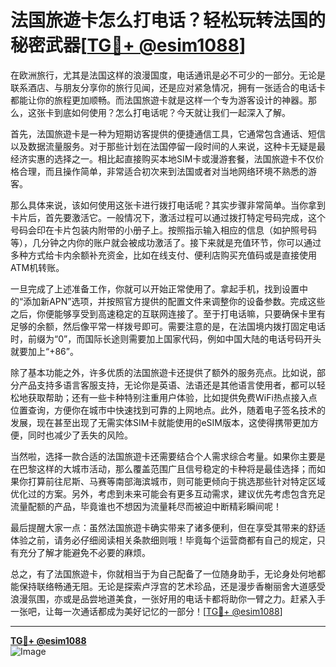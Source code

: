 # 法国旅遊卡怎么打电话？轻松玩转法国的秘密武器[[TG💪+ @esim1088](https://t.me/s/esim1088)]

在欧洲旅行，尤其是法国这样的浪漫国度，电话通讯是必不可少的一部分。无论是联系酒店、与朋友分享你的旅行见闻，还是应对紧急情况，拥有一张适合的电话卡都能让你的旅程更加顺畅。而法国旅遊卡就是这样一个专为游客设计的神器。那么，这张卡到底如何使用？怎么打电话呢？今天就让我们一起深入了解。

首先，法国旅遊卡是一种为短期访客提供的便捷通信工具，它通常包含通话、短信以及数据流量服务。对于那些计划在法国停留一段时间的人来说，这种卡无疑是最经济实惠的选择之一。相比起直接购买本地SIM卡或漫游套餐，法国旅遊卡不仅价格合理，而且操作简单，非常适合初次来到法国或者对当地网络环境不熟悉的游客。

那么具体来说，该如何使用这张卡进行拨打电话呢？其实步骤非常简单。当你拿到卡片后，首先要激活它。一般情况下，激活过程可以通过拨打特定号码完成，这个号码会印在卡片包装内附带的小册子上。按照指示输入相应的信息（如护照号码等），几分钟之内你的账户就会被成功激活了。接下来就是充值环节，你可以通过多种方式给卡内余额补充资金，比如在线支付、便利店购买充值码或是直接使用ATM机转账。

一旦完成了上述准备工作，你就可以开始正常使用了。拿起手机，找到设置中的“添加新APN”选项，并按照官方提供的配置文件来调整你的设备参数。完成这些之后，你便能够享受到高速稳定的互联网连接了。至于打电话嘛，只要确保卡里有足够的余额，然后像平常一样拨号即可。需要注意的是，在法国境内拨打固定电话时，前缀为“0”，而国际长途则需要加上国家代码，例如中国大陆的电话号码开头就要加上“+86”。

除了基本功能之外，许多优质的法国旅遊卡还提供了额外的服务亮点。比如说，部分产品支持多语言客服支持，无论你是英语、法语还是其他语言使用者，都可以轻松地获取帮助；还有一些卡种特别注重用户体验，比如提供免费WiFi热点接入点位置查询，方便你在城市中快速找到可靠的上网地点。此外，随着电子签名技术的发展，现在甚至出现了无需实体SIM卡就能使用的eSIM版本，这使得携带更加方便，同时也减少了丢失的风险。

当然啦，选择一款合适的法国旅遊卡还需要结合个人需求综合考量。如果你主要是在巴黎这样的大城市活动，那么覆盖范围广且信号稳定的卡种将是最佳选择；而如果你打算前往尼斯、马赛等南部海滨城市，则可能更倾向于挑选那些针对特定区域优化过的方案。另外，考虑到未来可能会有更多互动需求，建议优先考虑包含充足流量配额的产品，毕竟谁也不想因为流量耗尽而被迫中断精彩瞬间呢！

最后提醒大家一点：虽然法国旅遊卡确实带来了诸多便利，但在享受其带来的舒适体验之前，请务必仔细阅读相关条款细则哦！毕竟每个运营商都有自己的规定，只有充分了解才能避免不必要的麻烦。

总之，有了法国旅遊卡，你就相当于为自己配备了一位随身助手，无论身处何地都能保持联络畅通无阻。无论是探索卢浮宫的艺术珍品，还是漫步香榭丽舍大道感受浪漫氛围，亦或是品尝地道美食，一张好用的电话卡都将助你一臂之力。赶紧入手一张吧，让每一次通话都成为美好记忆的一部分！[[TG💪+ @esim1088](https://t.me/s/esim1088)]

---

**[TG💪+ @esim1088](https://t.me/s/esim1088)**  
![Image](https://i.postimg.cc/4NQfJmqS/Snipaste-2025-05-13-00-14-12.png)